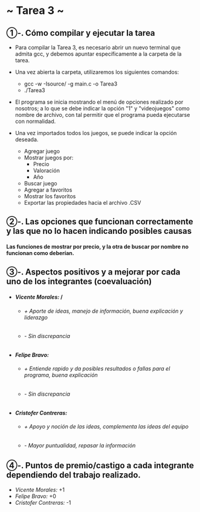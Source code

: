 #     **~ Tarea 3 ~**

## ①-. Cómo compilar y ejecutar la tarea
* Para compilar la Tarea 3, es necesario abrir un nuevo terminal que admita gcc, y debemos apuntar específicamente a la carpeta de la tarea.
* Una vez abierta la carpeta, utilizaremos los siguientes comandos:
  * gcc -w -Isource/ -g main.c -o Tarea3
  * ./Tarea3
* El programa se inicia mostrando el menú de opciones realizado por nosotros; a lo que se debe indicar la opción "1" y "videojuegos" como nombre de archivo, con tal permitir que el programa pueda ejecutarse con normalidad.

* Una vez importados todos los juegos, se puede indicar la opción deseada.
  * Agregar juego
  * Mostrar juegos por:
    * Precio
    * Valoración
    * Año
  * Buscar juego
  * Agregar a favoritos
  * Mostrar los favoritos
  * Exportar las propiedades hacia el archivo .CSV

## ②-. Las opciones que funcionan correctamente y las que no lo hacen indicando posibles causas
#### Las funciones de mostrar por precio, y la otra de buscar por nombre no funcionan como deberían.
## ③-. Aspectos positivos y a mejorar por cada uno de los integrantes (coevaluación)
* ####  *Vicente Morales:* /
  * ###### + Aporte de ideas, manejo de información, buena explicación y liderazgo
  * ###### - Sin discrepancia
* ####  *Felipe Bravo:*
  * ###### +  Entiende rapido y da posibles resultados o fallas para el programa, buena explicación
  * ###### - Sin discrepancia
* ####  *Cristofer Contreras:*
  * ###### + Apoyo y noción de las ideas, complementa las ideas del equipo
  * ###### - Mayor puntualidad, repasar la información



## ④-. Puntos de premio/castigo a cada integrante dependiendo del trabajo realizado.
* *Vicente Morales:* +1
* *Felipe Bravo:* +0
* *Cristofer Contreras:* -1


